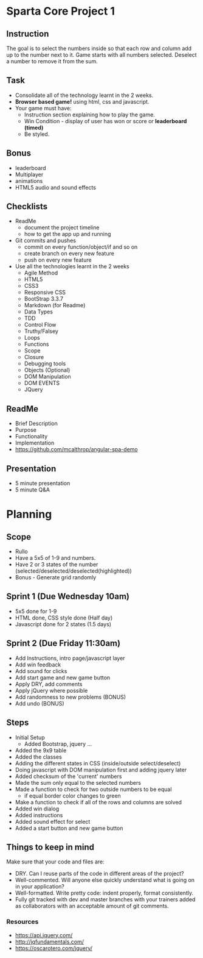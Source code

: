 # Sparta Core Project 1

## Instruction

The goal is to select the numbers inside so that each row and column add up to the number next to it. Game starts with all numbers selected. Deselect a number to remove it from the sum.

## Task
- Consolidate all of the technology learnt in the 2 weeks.
- **Browser based game!** using html, css and javascript.
- Your game must have:
  - Instruction section explaining how to play the game.
  - Win Condition - display of user has won or score or **leaderboard (timed)**
  - Be styled.

## Bonus
- leaderboard
- Multiplayer
- animations
- HTML5 audio and sound effects

## Checklists
- ReadMe
  - document the project timeline
  - how to get the app up and running
- Git commits and pushes
  - commit on every function/object/if and so on
  - create branch on every new feature
  - push on every new feature
- Use all the technologies learnt in the 2 weeks
  - Agile Method
  - HTML5
  - CSS3
  - Responsive CSS
  - BootStrap 3.3.7
  - Markdown (for Readme)
  - Data Types
  - TDD
  - Control Flow
  - Truthy/Falsey
  - Loops
  - Functions
  - Scope
  - Closure
  - Debugging tools
  - Objects (Optional)
  - DOM Manipulation
  - DOM EVENTS
  - JQuery


## ReadMe
- Brief Description
- Purpose
- Functionality
- Implementation
- https://github.com/mcalthrop/angular-spa-demo

## Presentation
- 5 minute presentation
- 5 minute Q&A


# Planning

## Scope
- Rullo
- Have a 5x5 of 1-9 and numbers.
- Have 2 or 3 states of the number (selected/deselected/deselected(highlighted))
- Bonus - Generate grid randomly

## Sprint 1 (Due Wednesday 10am)
- 5x5 done for 1-9
- HTML done, CSS style done (Half day)
- Javascript done for 2 states (1.5 days)

## Sprint 2 (Due Friday 11:30am)
- Add Instructions, intro page/javascript layer
- Add win feedback
- Add sound for clicks
- Add start game and new game button
- Apply DRY, add comments
- Apply jQuery where possible
- Add randomness to new problems (BONUS)
- Add undo (BONUS)

## Steps
- Initial Setup
  - Added Bootstrap, jquery ...
- Added the 9x9 table
- Added the classes
- Adding the different states in CSS (inside/outside select/deselect)
- Doing javascript with DOM manipulation first and adding jquery later
- Added checksum of the 'current' numbers
- Made the sum only equal to the selected numbers
- Made a function to check for two outside numbers to be equal
  - if equal border color changes to green
- Make a function to check if all of the rows and columns are solved
- Added win dialog
- Added instructions
- Added sound effect for select
- Added a start button and new game button


## Things to keep in mind
Make sure that your code and files are:

* DRY.  Can I reuse parts of the code in different areas of the project?
* Well-commented. Will anyone else quickly understand what is going on in your application?
* Well-formatted. Write pretty code: indent properly, format consistently.
* Fully git tracked with dev and master branches with your trainers added as collaborators with an acceptable amount of git comments.

### Resources
* https://api.jquery.com/
* http://jqfundamentals.com/
* https://oscarotero.com/jquery/
